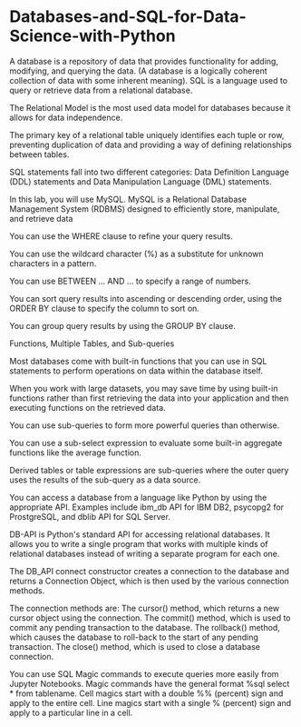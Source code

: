 # Databases-and-SQL-for-Data-Science-with-Python

A database is a repository of data that provides functionality for adding, modifying, and querying the data. (A database is a logically coherent collection of data with some inherent meaning). SQL is a language used to query or retrieve data from a relational database. 

The Relational Model is the most used data model for databases because it allows for data independence. 

The primary key of a relational table uniquely identifies each tuple or row, preventing duplication of data and providing a way of defining relationships between tables. 

SQL statements fall into two different categories: Data Definition Language (DDL) statements and Data Manipulation Language (DML) statements.


In this lab, you will use MySQL. MySQL is a Relational Database Management System (RDBMS) designed to efficiently store, manipulate, and retrieve data

You can use the WHERE clause to refine your query results.

You can use the wildcard character (%) as a substitute for unknown characters in a pattern.

You can use BETWEEN ... AND ... to specify a range of numbers.

You can sort query results into ascending or descending order, using the ORDER BY clause to specify the column to sort on.

You can group query results by using the GROUP BY clause. 

Functions, Multiple Tables, and Sub-queries

Most databases come with built-in functions that you can use in SQL statements to perform operations on data within the database itself.

When you work with large datasets, you may save time by using built-in functions rather than first retrieving the data into your application and then executing functions on the retrieved data.

You can use sub-queries to form more powerful queries than otherwise.

You can use a sub-select expression to evaluate some built-in aggregate functions like the average function. 

Derived tables or table expressions are sub-queries where the outer query uses the results of the sub-query as a data source.

You can access a database from a language like Python by using the appropriate API. Examples include ibm_db API for IBM DB2, psycopg2 for ProstgreSQL, and dblib API for SQL Server.

DB-API is Python's standard API for accessing relational databases. It allows you to write a single program that works with multiple kinds of relational databases instead of writing a separate program for each one.

The DB_API  connect constructor creates a connection to the database and returns a Connection Object, which is then used by the various connection methods.

The connection methods are:
The cursor() method, which returns a new cursor object using the connection.
The commit() method, which is used to commit any pending transaction to the database.
The rollback() method, which causes the database to roll-back to the start of any pending transaction.
The close() method, which is used to close a database connection. 

You can use SQL Magic commands to execute queries more easily from Jupyter Notebooks. 
Magic commands have the general format %sql select * from tablename.
Cell magics start with a double %% (percent) sign and apply to the entire cell.
Line magics start with a single % (percent) sign and apply to a particular line in a cell.
